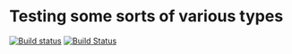 # Testing some sorts of various types
[![Build status](https://ci.appveyor.com/api/projects/status/sooxjwn49ifub683/branch/master?svg=true)](https://ci.appveyor.com/project/oelrich/sorts/branch/master) [![Build Status](https://travis-ci.org/oelrich/sorts.svg?branch=master)](https://travis-ci.org/oelrich/sorts)
